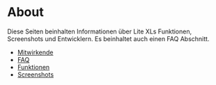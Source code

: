 # About

Diese Seiten beinhalten Informationen über Lite XLs Funktionen, Screenshots und Entwicklern. Es beinhaltet auch einen FAQ Abschnitt.

- [Mitwirkende](/en/about/contributors)
- [FAQ](/en/about/faq)
- [Funktionen](/en/about/features)
- [Screenshots](/en/about/screenshots)
